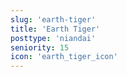 ```yaml
---
slug: 'earth-tiger'
title: 'Earth Tiger'
posttype: 'niandai'
seniority: 15
icon: 'earth_tiger_icon'
---
```

